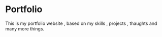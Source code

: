 # Portfolio
This is my portfolio website , based on my skills , projects , thaughts and many more things.
